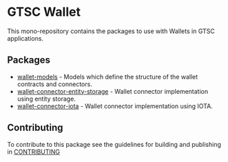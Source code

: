 # GTSC Wallet

This mono-repository contains the packages to use with Wallets in GTSC applications.

## Packages

- [wallet-models](packages/wallet-models/README.md) - Models which define the structure of the wallet contracts and connectors.
- [wallet-connector-entity-storage](packages/wallet-connector-entity-storage/README.md) - Wallet connector implementation using entity storage.
- [wallet-connector-iota](packages/wallet-connector-iota/README.md) - Wallet connector implementation using IOTA.

## Contributing

To contribute to this package see the guidelines for building and publishing in [CONTRIBUTING](./CONTRIBUTING.md)
